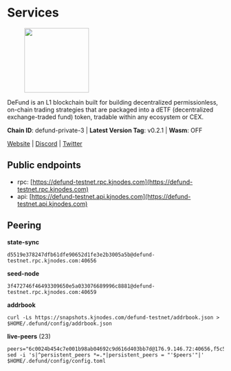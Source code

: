 # Services

<figure><img src="https://raw.githubusercontent.com/kj89/testnet_manuals/main/pingpub/logos/defund.png" width="150" alt=""><figcaption></figcaption></figure>

DeFund is an L1 blockchain built for building decentralized permissionless,  on-chain trading strategies that are packaged into a dETF (decentralized  exchange-traded fund) token, tradable within any ecosystem or CEX.

**Chain ID**: defund-private-3 | **Latest Version Tag**: v0.2.1 | **Wasm**: OFF

[Website](https://www.defund.app) | [Discord](https://discord.gg/FV26pRPZ3P) | [Twitter](https://twitter.com/defund_finance)


## Public endpoints

* rpc: [https://defund-testnet.rpc.kjnodes.com](https://defund-testnet.rpc.kjnodes.com)
* api: [https://defund-testnet.api.kjnodes.com](https://defund-testnet.api.kjnodes.com)

## Peering

**state-sync**

```
d5519e378247dfb61dfe90652d1fe3e2b3005a5b@defund-testnet.rpc.kjnodes.com:40656
```

**seed-node**

```
3f472746f46493309650e5a033076689996c8881@defund-testnet.rpc.kjnodes.com:40659
```

**addrbook**
```
curl -Ls https://snapshots.kjnodes.com/defund-testnet/addrbook.json > $HOME/.defund/config/addrbook.json
```

**live-peers** (23)
```
peers="6c0024b454c7e001b98ab04692c9d616d403bb7d@176.9.146.72:40656,f5c51a2c40257da4524776717f91590ccad593ec@176.124.221.134:26656,67742399a48abc97c7eef61b1a60b96c720122c2@45.147.199.180:26656,d31d9801e7a021d287570b94ffcf27b91b0d9b66@217.76.55.74:26656,9dd945f369a7aa1946e007d9547b364e69da7db8@185.192.96.140:26656,85279852bd306c385402185e0125dffeed36bf22@38.146.3.230:11256,a78c5a1fa7b12eef729fa3dec3b7c3b073552664@45.147.199.191:26656,f0e1b5cbade7abe4a23fb12d0359c5bc40213718@95.217.109.222:26656,d5519e378247dfb61dfe90652d1fe3e2b3005a5b@65.109.68.190:40656,4c291b33574d679e43f7cec340ba4befecec0724@161.97.152.115:26656,f329bee02e530e05a8937887c8ea4e75851281f1@194.180.176.126:26656,b914bb37cc8d1b7fb91579a79f7438a24d16de65@45.147.199.172:26656,34caa18dc803a7c1c5da380f85f18bbf6e2e6126@162.55.33.123:26656,95d487c4f51295c4cd799cc7fe53d23ea7298bdf@206.246.71.251:46656,d1976601f04df2a2c7e35c0e8212464acfb7512e@75.119.147.235:26656,cb503107b4135363d5ff83ff6a1a1423d8db4166@62.171.169.230:40656,d7c675fa2eef507d4e2270c442383a886cade959@207.180.248.230:26656,e199e4d17120559bc34357d72f6595cbcd4d5cd4@173.212.216.232:26656,98a777dad655ddfbca503742107ff63fc5e0a9f5@45.147.199.212:26656,6854d36513081c77a24987ab66a436e29e3e5cfa@65.21.131.215:26576,8ee475f4b4574176f4e9d5d111dba6724e0ad62b@37.120.163.114:26656,b9a22be1f13a4ed99de4ecdd4c9e2a9e4711c2ac@45.147.199.190:26656,331bd82dc918ffaaf75284ae54b35bbb94f8e216@144.126.138.249:30656"
sed -i 's|^persistent_peers *=.*|persistent_peers = "'$peers'"|' $HOME/.defund/config/config.toml
```
